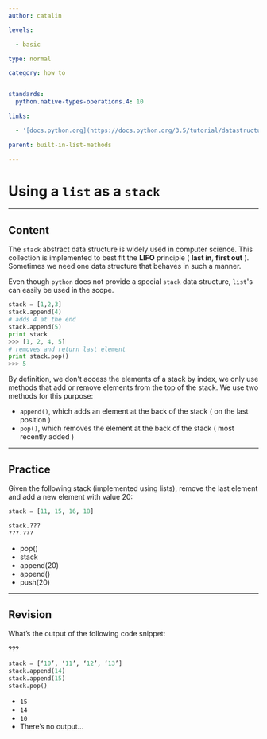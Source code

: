 ```yaml
---
author: catalin

levels:

  - basic

type: normal

category: how to


standards:
  python.native-types-operations.4: 10

links:

  - '[docs.python.org](https://docs.python.org/3.5/tutorial/datastructures.html#using-lists-as-stacks){website}'

parent: built-in-list-methods

---
```


# Using a `list` as a `stack`

---
## Content

The `stack` abstract data structure is widely used in computer science. This collection is implemented to best fit the **LIFO** principle ( **last in**, **first out** ). Sometimes we need one data structure that behaves in such a manner. 

Even though `python` does not provide a special `stack` data structure, `list`'s can easily be used in the scope.

```python
stack = [1,2,3]
stack.append(4)
# adds 4 at the end
stack.append(5)
print stack
>>> [1, 2, 4, 5]
# removes and return last element
print stack.pop()
>>> 5
```

By definition, we don't access the elements of a stack by index, we only use methods that add or remove elements from the top of the stack. We use two methods for this purpose:
- `append()`, which adds an element at the back of the stack ( on the last position )
- `pop()`, which removes the element at the back of the stack ( most recently added )


---
## Practice

Given the following stack (implemented using lists), remove the last element and add a new element with value 20:

```python
stack = [11, 15, 16, 18]

stack.???
???.???
```

* pop()
* stack
* append(20)
* append()
* push(20)

---
## Revision

What’s the output of the following code snippet:

???

```python
stack = [‘10’, ‘11’, ‘12’, ‘13’]
stack.append(14)
stack.append(15)
stack.pop()
```


* `15`
* `14`
* `10`
* There’s no output...

 
 
